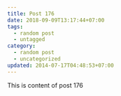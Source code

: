 ```yaml
---
title: Post 176
date: 2018-09-09T13:17:44+07:00
tags:
  - random post
  - untagged
category:
  - random post
  - uncategorized
updated: 2014-07-17T04:48:53+07:00
---
```

This is content of post 176